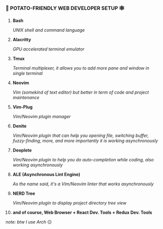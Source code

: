 ### 🥔 POTATO-FRIENDLY WEB DEVELOPER SETUP 🕸

1. **Bash**

   *UNIX shell and command language*

2. **Alacritty**

   *GPU accelerated terminal emulator*

   [Repo]: https://github.com/alacritty/alacritty

3. **Tmux**

   *Terminal multiplexer, it allows you to add more pane and window in single terminal*

   [Repo]: https://github.com/tmux/tmux

4. **Neovim**

   *Vim (somekind of text editor) but better in term of code and project maintenance*

   [Repo]: https://github.com/neovim/neovim

5. **Vim-Plug**

   *Vim/Neovim plugin manager*

   [Repo]: https://github.com/junegunn/vim-plug

6. **Denite**

   *Vim/Neovim plugin that can help you opening file, switching buffer, fuzzy-finding, more, and more importantly it is working asynchronously*

   [Repo]: https://github.com/Shougo/denite.nvim

7. **Deoplete**

   *Vim/Neovim plugin to help you do auto-completion while coding, also working asynchronously*

   [Repo]: https://github.com/Shougo/deoplete.nvim

8. **ALE (Asynchronous Lint Engine)**

   *As the name said, it's a Vim/Neovim linter that works asynchronously*

   [Repo]: https://github.com/dense-analysis/ale

9. **NERD Tree**

   *Vim/Neovim plugin to display project directory tree view*

   [Repo]: https://github.com/preservim/nerdtree

10. **and of course, Web Browser + React Dev. Tools + Redux Dev. Tools**





*note: btw I use Arch* 😐